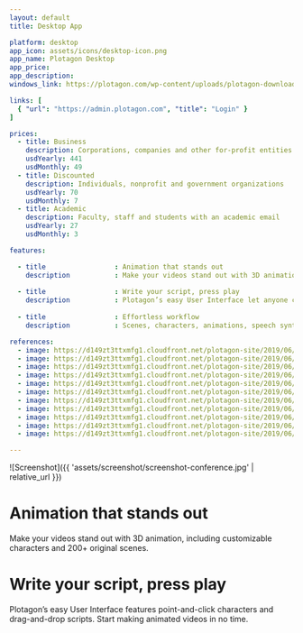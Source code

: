 ```yaml
---
layout: default
title: Desktop App

platform: desktop
app_icon: assets/icons/desktop-icon.png
app_name: Plotagon Desktop
app_price: 
app_description:
windows_link: https://plotagon.com/wp-content/uploads/plotagon-downloads/Plotagon%20Studio-1-10-5.exe

links: [
  { "url": "https://admin.plotagon.com", "title": "Login" }
]

prices:
  - title: Business
    description: Corporations, companies and other for-profit entities
    usdYearly: 441
    usdMonthly: 49
  - title: Discounted
    description: Individuals, nonprofit and government organizations
    usdYearly: 70
    usdMonthly: 7
  - title: Academic
    description: Faculty, staff and students with an academic email
    usdYearly: 27
    usdMonthly: 3

features:

  - title                 : Animation that stands out
    description           : Make your videos stand out with 3D animation, customizable characters and 200+ original scenes
    
  - title                 : Write your script, press play
    description           : Plotagon’s easy User Interface let anyone create animated videos in no time
    
  - title                 : Effortless workflow
    description           : Scenes, characters, animations, speech synthesis. Plotagon has every tool you need.

references:
  - image: https://d149zt3ttxmfg1.cloudfront.net/plotagon-site/2019/06/amex-200x150.jpg
  - image: https://d149zt3ttxmfg1.cloudfront.net/plotagon-site/2019/06/Berlin-School-200x150.jpg
  - image: https://d149zt3ttxmfg1.cloudfront.net/plotagon-site/2019/06/edison-200x150.jpg
  - image: https://d149zt3ttxmfg1.cloudfront.net/plotagon-site/2019/06/hk-airlines-200x150.jpg
  - image: https://d149zt3ttxmfg1.cloudfront.net/plotagon-site/2019/06/india-times-200x150.jpg
  - image: https://d149zt3ttxmfg1.cloudfront.net/plotagon-site/2019/06/kaiser-permanente-200x150.jpg
  - image: https://d149zt3ttxmfg1.cloudfront.net/plotagon-site/2019/06/NYIT-200x150.jpg
  - image: https://d149zt3ttxmfg1.cloudfront.net/plotagon-site/2019/06/pfizer-200x150.jpg
  - image: https://d149zt3ttxmfg1.cloudfront.net/plotagon-site/2019/06/rogers-200x150.jpg
  - image: https://d149zt3ttxmfg1.cloudfront.net/plotagon-site/2019/06/teva200x150.jpg
  - image: https://d149zt3ttxmfg1.cloudfront.net/plotagon-site/2019/06/western-sydney-200x150.jpg

---
```


![Screenshot]({{ 'assets/screenshot/screenshot-conference.jpg' | relative_url }})

# Animation that stands out

Make your videos stand out with 3D animation, including customizable characters and 200+ original scenes.

# Write your script, press play

Plotagon’s easy User Interface features point-and-click characters and drag-and-drop scripts. Start making animated videos in no time.
